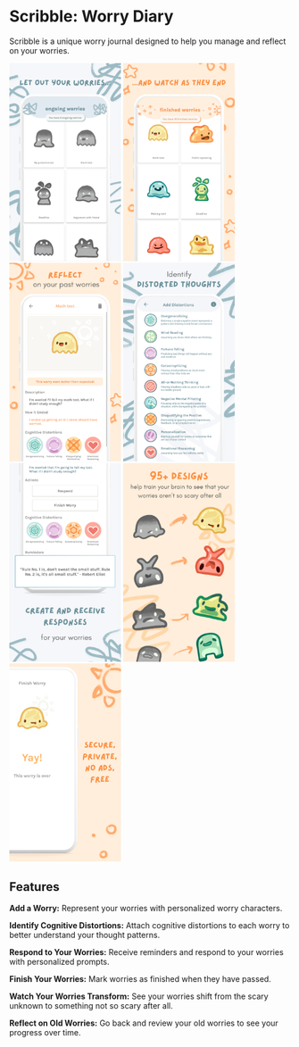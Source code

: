 # Scribble: Worry Diary
Scribble is a unique worry journal designed to help you manage and reflect on your worries.

<img src="https://github.com/TatianaPolouchina/Scribble/blob/main/1.png?raw=true" alt="App screenshot" width="200"> <img src="https://github.com/TatianaPolouchina/Scribble/blob/main/2.png?raw=true" alt="App screenshot" width="200"> <img src="https://github.com/TatianaPolouchina/Scribble/blob/main/3.png?raw=true" alt="App screenshot" width="200"> <img src="https://github.com/TatianaPolouchina/Scribble/blob/main/4.png?raw=true" alt="App screenshot" width="200">
<img src="https://github.com/TatianaPolouchina/Scribble/blob/main/5.png?raw=true" alt="App screenshot" width="200"> <img src="https://github.com/TatianaPolouchina/Scribble/blob/main/6.png?raw=true" alt="App screenshot" width="200"> <img src="https://github.com/TatianaPolouchina/Scribble/blob/main/7.png?raw=true" alt="App screenshot" width="200">

## Features

**Add a Worry:**
Represent your worries with personalized worry characters.

**Identify Cognitive Distortions:**
Attach cognitive distortions to each worry to better understand your thought patterns.

**Respond to Your Worries:** 
Receive reminders and respond to your worries with personalized prompts.

**Finish Your Worries:**
Mark worries as finished when they have passed.

**Watch Your Worries Transform:**
See your worries shift from the scary unknown to something not so scary after all.

**Reflect on Old Worries:**
Go back and review your old worries to see your progress over time.

